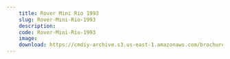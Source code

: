 ```yaml
---
    title: Rover Mini Rio 1993
    slug: Rover-Mini-Rio-1993
    description:
    code: Rover-Mini-Rio-1993
    image:
    download: https://cmdiy-archive.s3.us-east-1.amazonaws.com/brochures/documents/Rover+Mini+Rio+1993.pdf
---
```

<!-- Content of the page -->

##
        